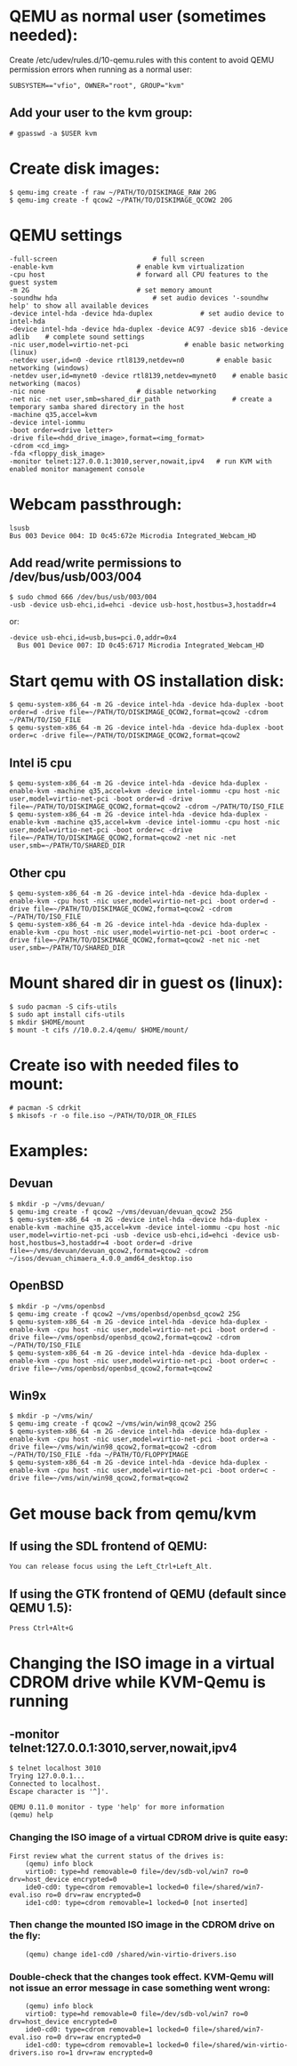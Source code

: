 # QEMU as normal user (sometimes needed):
Create /etc/udev/rules.d/10-qemu.rules with this content to avoid QEMU permission errors when running as a normal user:
```
SUBSYSTEM=="vfio", OWNER="root", GROUP="kvm"
```

## Add your user to the kvm group:
```
# gpasswd -a $USER kvm
```

# Create disk images:
```
$ qemu-img create -f raw ~/PATH/TO/DISKIMAGE_RAW 20G
$ qemu-img create -f qcow2 ~/PATH/TO/DISKIMAGE_QCOW2 20G
```

# QEMU settings
```
-full-screen						# full screen
-enable-kvm						# enable kvm virtualization
-cpu host						# forward all CPU features to the guest system
-m 2G							# set memory amount
-soundhw hda						# set audio devices '-soundhw help' to show all available devices
-device intel-hda -device hda-duplex			# set audio device to intel-hda
-device intel-hda -device hda-duplex -device AC97 -device sb16 -device adlib    # complete sound settings
-nic user,model=virtio-net-pci				# enable basic networking (linux)
-netdev user,id=n0 -device rtl8139,netdev=n0		# enable basic networking (windows)
-netdev user,id=mynet0 -device rtl8139,netdev=mynet0	# enable basic networking (macos)
-nic none						# disable networking
-net nic -net user,smb=shared_dir_path                  # create a temporary samba shared directory in the host
-machine q35,accel=kvm
-device intel-iommu
-boot order=<drive letter>
-drive file=<hdd_drive_image>,format=<img_format>
-cdrom <cd_img>
-fda <floppy_disk_image>
-monitor telnet:127.0.0.1:3010,server,nowait,ipv4	# run KVM with enabled monitor management console
```

# Webcam passthrough:
```
lsusb
Bus 003 Device 004: ID 0c45:672e Microdia Integrated_Webcam_HD
```
## Add read/write permissions to /dev/bus/usb/003/004
```
$ sudo chmod 666 /dev/bus/usb/003/004
-usb -device usb-ehci,id=ehci -device usb-host,hostbus=3,hostaddr=4
```

or:

```
-device usb-ehci,id=usb,bus=pci.0,addr=0x4
  Bus 001 Device 007: ID 0c45:6717 Microdia Integrated_Webcam_HD
```

# Start qemu with OS installation disk:
```
$ qemu-system-x86_64 -m 2G -device intel-hda -device hda-duplex -boot order=d -drive file=~/PATH/TO/DISKIMAGE_QCOW2,format=qcow2 -cdrom ~/PATH/TO/ISO_FILE
$ qemu-system-x86_64 -m 2G -device intel-hda -device hda-duplex -boot order=c -drive file=~/PATH/TO/DISKIMAGE_QCOW2,format=qcow2
```
## Intel i5 cpu
```
$ qemu-system-x86_64 -m 2G -device intel-hda -device hda-duplex -enable-kvm -machine q35,accel=kvm -device intel-iommu -cpu host -nic user,model=virtio-net-pci -boot order=d -drive file=~/PATH/TO/DISKIMAGE_QCOW2,format=qcow2 -cdrom ~/PATH/TO/ISO_FILE
$ qemu-system-x86_64 -m 2G -device intel-hda -device hda-duplex -enable-kvm -machine q35,accel=kvm -device intel-iommu -cpu host -nic user,model=virtio-net-pci -boot order=c -drive file=~/PATH/TO/DISKIMAGE_QCOW2,format=qcow2 -net nic -net user,smb=~/PATH/TO/SHARED_DIR
```
## Other cpu
```
$ qemu-system-x86_64 -m 2G -device intel-hda -device hda-duplex -enable-kvm -cpu host -nic user,model=virtio-net-pci -boot order=d -drive file=~/PATH/TO/DISKIMAGE_QCOW2,format=qcow2 -cdrom ~/PATH/TO/ISO_FILE
$ qemu-system-x86_64 -m 2G -device intel-hda -device hda-duplex -enable-kvm -cpu host -nic user,model=virtio-net-pci -boot order=c -drive file=~/PATH/TO/DISKIMAGE_QCOW2,format=qcow2 -net nic -net user,smb=~/PATH/TO/SHARED_DIR
```

# Mount shared dir in guest os (linux):
```
$ sudo pacman -S cifs-utils
$ sudo apt install cifs-utils
$ mkdir $HOME/mount
$ mount -t cifs //10.0.2.4/qemu/ $HOME/mount/
```

# Create iso with needed files to mount:
```
# pacman -S cdrkit
$ mkisofs -r -o file.iso ~/PATH/TO/DIR_OR_FILES
```

# Examples:
## Devuan
```
$ mkdir -p ~/vms/devuan/
$ qemu-img create -f qcow2 ~/vms/devuan/devuan_qcow2 25G
$ qemu-system-x86_64 -m 2G -device intel-hda -device hda-duplex -enable-kvm -machine q35,accel=kvm -device intel-iommu -cpu host -nic user,model=virtio-net-pci -usb -device usb-ehci,id=ehci -device usb-host,hostbus=3,hostaddr=4 -boot order=d -drive file=~/vms/devuan/devuan_qcow2,format=qcow2 -cdrom ~/isos/devuan_chimaera_4.0.0_amd64_desktop.iso
```
## OpenBSD
```
$ mkdir -p ~/vms/openbsd
$ qemu-img create -f qcow2 ~/vms/openbsd/openbsd_qcow2 25G
$ qemu-system-x86_64 -m 2G -device intel-hda -device hda-duplex -enable-kvm -cpu host -nic user,model=virtio-net-pci -boot order=d -drive file=~/vms/openbsd/openbsd_qcow2,format=qcow2 -cdrom ~/PATH/TO/ISO_FILE
$ qemu-system-x86_64 -m 2G -device intel-hda -device hda-duplex -enable-kvm -cpu host -nic user,model=virtio-net-pci -boot order=c -drive file=~/vms/openbsd/openbsd_qcow2,format=qcow2
```
## Win9x
```
$ mkdir -p ~/vms/win/
$ qemu-img create -f qcow2 ~/vms/win/win98_qcow2 25G
$ qemu-system-x86_64 -m 2G -device intel-hda -device hda-duplex -enable-kvm -cpu host -nic user,model=virtio-net-pci -boot order=a -drive file=~/vms/win/win98_qcow2,format=qcow2 -cdrom ~/PATH/TO/ISO_FILE -fda ~/PATH/TO/FLOPPYIMAGE
$ qemu-system-x86_64 -m 2G -device intel-hda -device hda-duplex -enable-kvm -cpu host -nic user,model=virtio-net-pci -boot order=c -drive file=~/vms/win/win98_qcow2,format=qcow2
```

# Get mouse back from qemu/kvm
## If using the SDL frontend of QEMU:
```
You can release focus using the Left_Ctrl+Left_Alt.
```
## If using the GTK frontend of QEMU (default since QEMU 1.5):
```
Press Ctrl+Alt+G
```

# Changing the ISO image in a virtual CDROM drive while KVM-Qemu is running
## -monitor telnet:127.0.0.1:3010,server,nowait,ipv4
```
$ telnet localhost 3010
Trying 127.0.0.1...
Connected to localhost.
Escape character is '^]'.
 
QEMU 0.11.0 monitor - type 'help' for more information
(qemu) help
```

### Changing the ISO image of a virtual CDROM drive is quite easy:
```
First review what the current status of the drives is:
    (qemu) info block
    virtio0: type=hd removable=0 file=/dev/sdb-vol/win7 ro=0 drv=host_device encrypted=0
    ide0-cd0: type=cdrom removable=1 locked=0 file=/shared/win7-eval.iso ro=0 drv=raw encrypted=0
    ide1-cd0: type=cdrom removable=1 locked=0 [not inserted]
``` 

### Then change the mounted ISO image in the CDROM drive on the fly:
```
    (qemu) change ide1-cd0 /shared/win-virtio-drivers.iso
``` 

### Double-check that the changes took effect. KVM-Qemu will not issue an error message in case something went wrong:
```
    (qemu) info block
    virtio0: type=hd removable=0 file=/dev/sdb-vol/win7 ro=0 drv=host_device encrypted=0
    ide0-cd0: type=cdrom removable=1 locked=0 file=/shared/win7-eval.iso ro=0 drv=raw encrypted=0
    ide1-cd0: type=cdrom removable=1 locked=0 file=/shared/win-virtio-drivers.iso ro=1 drv=raw encrypted=0
```
